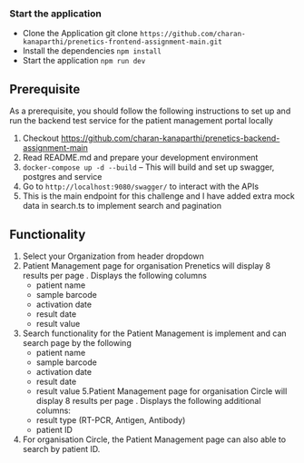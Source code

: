 

### Start the application

- Clone the Application git clone `https://github.com/charan-kanaparthi/prenetics-frontend-assignment-main.git`
- Install the dependencies `npm install`
- Start the application `npm run dev`

## Prerequisite
As a prerequisite, you should follow the following instructions to set up and run the backend test service for the patient management portal locally

1. Checkout https://github.com/charan-kanaparthi/prenetics-backend-assignment-main 
2. Read README.md and prepare your development environment 
3. `docker-compose up -d --build` – This will build and set up swagger, postgres and service
4. Go to `http://localhost:9080/swagger/` to interact with the APIs
5. This is the main endpoint for this challenge and I have added extra mock data in search.ts to implement search and pagination

## Functionality
1. Select your Organization from header dropdown
2. Patient Management page for organisation Prenetics will display 8 results per page . Displays the following columns
    * patient name
    * sample barcode
    * activation date
    * result date
    * result value
4.  Search functionality for the Patient Management is implement and can search page by the following
    * patient name
    * sample barcode
    * activation date
    * result date
    * result value
5.Patient Management page for organisation Circle will display 8 results per page . Displays the following  additional columns:
    * result type (RT-PCR, Antigen, Antibody)
    * patient ID
6. For organisation Circle, the Patient Management page can also able to search by patient ID.



